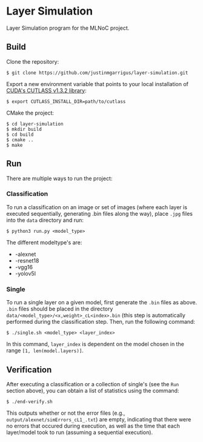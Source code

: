# Layer Simulation 

Layer Simulation program for the MLNoC project. 

## Build 

Clone the repository: 

`$ git clone https://github.com/justinmgarrigus/layer-simulation.git`

Export a new environment variable that points to your local installation of [CUDA's CUTLASS v1.3.2 library](https://github.com/NVIDIA/cutlass/tree/v1.3.2): 

`$ export CUTLASS_INSTALL_DIR=path/to/cutlass`

CMake the project: 

```
$ cd layer-simulation
$ mkdir build
$ cd build
$ cmake ..
$ make
```

## Run

There are multiple ways to run the project: 

### Classification

To run a classification on an image or set of images (where each layer is executed sequentially, generating .bin files along the way), place `.jpg` files into the `data` directory and run: 

`$ python3 run.py <model_type>`

The different modeltype's are: 
* -alexnet 
* -resnet18
* -vgg16 
* -yolov5l

### Single

To run a single layer on a given model, first generate the `.bin` files as above. `.bin` files should be placed in the directory `data/<model_type>/<x,weight>_cL<index>.bin` (this step is automatically performed during the classification step. Then, run the following command: 

`$ ./single.sh <model_type> <layer_index>` 

In this command, `layer_index` is dependent on the model chosen in the range `[1, len(model.layers)]`.

## Verification 

After executing a classification or a collection of single's (see the `Run` section above), you can obtain a list of statistics using the command: 

`$ ./end-verify.sh` 

This outputs whether or not the error files (e.g., `output/alexnet/simErrors_cL1_.txt`) are empty, indicating that there were no errors that occured during execution, as well as the time that each layer/model took to run (assuming a sequential execution). 
